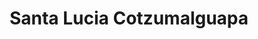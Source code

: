 ---
title: Santa Lucia Cotzumalguapa
url: /santa-lucia-cotzumalguapa/
latitude: 14.332
longitude: -91.023
---